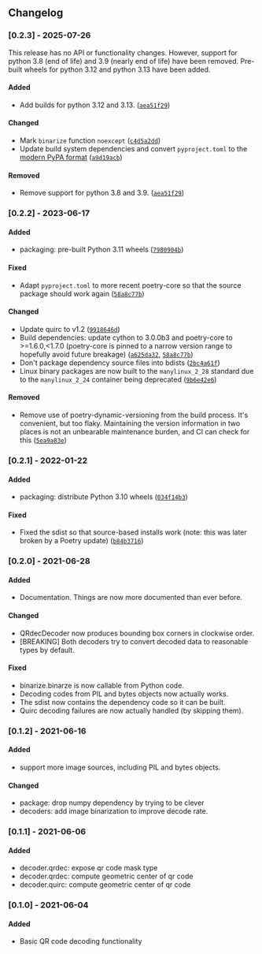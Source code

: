 ## Changelog

### [0.2.3] - 2025-07-26

This release has no API or functionality changes. However, support for python 3.8 (end of life) and 3.9 (nearly end of life) have been removed. Pre-built wheels for python 3.12 and python 3.13 have been added.

#### Added

- Add builds for python 3.12 and 3.13. ([`aea51f29`](https://github.com/torque/deqr/commit/aea51f29d38c10b961b38a0053d8ca92aae4bdd6))

#### Changed

- Mark `binarize` function `noexcept` ([`c4d5a2dd`](https://github.com/torque/deqr/commit/c4d5a2dd6235adc2cc8a7069452fbc6f8cba19dc))
- Update build system dependencies and convert `pyproject.toml` to the [modern PyPA format](https://packaging.python.org/en/latest/specifications/pyproject-toml/) ([`a9d19acb`](https://github.com/torque/deqr/commit/a9d19acbf636634bae5a226b30eb09959dbec668))

#### Removed

- Remove support for python 3.8 and 3.9. ([`aea51f29`](https://github.com/torque/deqr/commit/aea51f29d38c10b961b38a0053d8ca92aae4bdd6))

### [0.2.2] - 2023-06-17

#### Added

  - packaging: pre-built Python 3.11 wheels ([`7980904b`](https://github.com/torque/deqr/commit/7980904b97bbfee0446e4a11bff5183f77ed26b7))

#### Fixed

  - Adapt `pyproject.toml` to more recent poetry-core so that the source package should work again ([`58a8c77b`](https://github.com/torque/deqr/commit/58a8c77bfe34b3e8e3b42dc6a6c20be2b4105052))

#### Changed

  - Update quirc to v1.2 ([`9918646d`](https://github.com/torque/deqr/commit/9918646d61e2d9b71c3fc84604d5a6bec4af4c98))
  - Build dependencies: update cython to 3.0.0b3 and poetry-core to >=1.6.0,<1.7.0 (poetry-core is pinned to a narrow version range to hopefully avoid future breakage) ([`a625da32`](https://github.com/torque/deqr/commit/a625da32e2b8823a2a1619dc603e264cc3e86470), [`58a8c77b`](https://github.com/torque/deqr/commit/58a8c77bfe34b3e8e3b42dc6a6c20be2b4105052))
  - Don't package dependency source files into bdists ([`2bc4a61f`](https://github.com/torque/deqr/commit/2bc4a61f654f0c352fa843cfc7fd2ca5ac661e21))
  - Linux binary packages are now built to the `manylinux_2_28` standard due to the `manylinux_2_24` container being deprecated ([`9b6e42e6`](https://github.com/torque/deqr/commit/9b6e42e658cbbb3c30e149ed0f01c97d3daf3960))

#### Removed

  - Remove use of poetry-dynamic-versioning from the build process. It's convenient, but too flaky. Maintaining the version information in two places is not an unbearable maintenance burden, and CI can check for this ([`5ea9a83e`](https://github.com/torque/deqr/commit/5ea9a83e4e141bdd1b804cf00b8425441c7d725a))

### [0.2.1] - 2022-01-22

#### Added

  - packaging: distribute Python 3.10 wheels ([`034f14b3`](https://github.com/torque/deqr/commit/034f14b323103f12de2077e34133a08792e3876e))

#### Fixed

  - Fixed the sdist so that source-based installs work (note: this was later broken by a Poetry update) ([`b84b3716`](https://github.com/torque/deqr/commit/b84b371621db3c3f181bf2a0e53d54b93ffee3af))

### [0.2.0] - 2021-06-28

#### Added

  - Documentation. Things are now more documented than ever before.

#### Changed

  - QRdecDecoder now produces bounding box corners in clockwise order.
  - [BREAKING] Both decoders try to convert decoded data to reasonable types by default.

#### Fixed

  - binarize.binarze is now callable from Python code.
  - Decoding codes from PIL and bytes objects now actually works.
  - The sdist now contains the dependency code so it can be built.
  - Quirc decoding failures are now actually handled (by skipping them).

### [0.1.2] - 2021-06-16

#### Added
  - support more image sources, including PIL and bytes objects.

#### Changed

  - package: drop numpy dependency by trying to be clever
  - decoders: add image binarization to improve decode rate.

### [0.1.1] - 2021-06-06

#### Added

  - decoder.qrdec: expose qr code mask type
  - decoder.qrdec: compute geometric center of qr code
  - decoder.quirc: compute geometric center of qr code

### [0.1.0] - 2021-06-04

#### Added

  - Basic QR code decoding functionality
